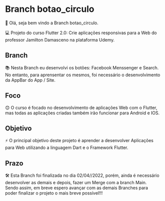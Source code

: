 # Branch botao_circulo

👋 Olá, seja bem vindo a Branch botao_circulo.

💻 Projeto do curso Flutter 2.0: Crie aplicações responsivas para a Web do professor Jamilton Damasceno na plataforma Udemy.

## Branch

📚 Nesta Branch eu desenvolvi os botões: Facebook Menssenger e Search. No entanto, para aprensentar os mesmos, foi necessário o desenvolvimento da AppBar do App / Site.

## Foco

😊 O curso é focado no desenvolvimento de aplicações Web com o Flutter, mas todas as aplicações criadas também irão funcionar para Android e IOS.

## Objetivo

⚡ O principal objetivo deste projeto é aprender a desenvolver Aplicações para Web utilizando a linguagem Dart e o Framework Flutter.

## Prazo

🛠 Esta Branch foi finalizada no dia 02/04//2022, porém, ainda é necessário desenvolver as demais e depois, fazer um Merge com a branch Main.
Sendo assim, em breve espero avançar com as demais Branches para poder finalizar o projeto o mais breve possível!!!
